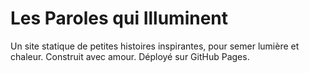 # Les Paroles qui Illuminent

Un site statique de petites histoires inspirantes, pour semer lumière et chaleur. Construit avec amour. Déployé sur GitHub Pages.